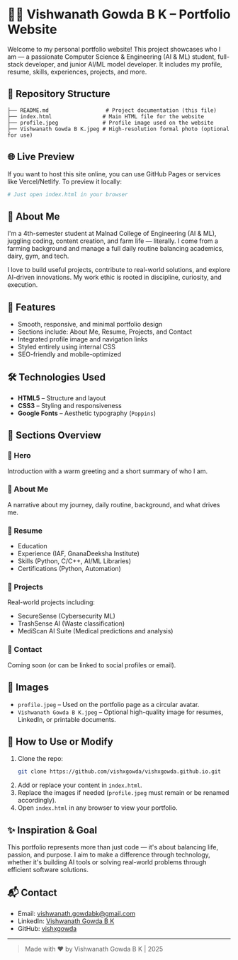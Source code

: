 # 👨‍💻 Vishwanath Gowda B K – Portfolio Website

Welcome to my personal portfolio website! This project showcases who I am — a passionate Computer Science & Engineering (AI & ML) student, full-stack developer, and junior AI/ML model developer. It includes my profile, resume, skills, experiences, projects, and more.

## 📁 Repository Structure

```
├── README.md                  # Project documentation (this file)
├── index.html                # Main HTML file for the website
├── profile.jpeg              # Profile image used on the website
├── Vishwanath Gowda B K.jpeg # High-resolution formal photo (optional for use)
```

## 🌐 Live Preview

If you want to host this site online, you can use GitHub Pages or services like Vercel/Netlify. To preview it locally:

```bash
# Just open index.html in your browser
```

## 🧠 About Me

I'm a 4th-semester student at Malnad College of Engineering (AI & ML), juggling coding, content creation, and farm life — literally. I come from a farming background and manage a full daily routine balancing academics, dairy, gym, and tech.

I love to build useful projects, contribute to real-world solutions, and explore AI-driven innovations. My work ethic is rooted in discipline, curiosity, and execution.

## 🚀 Features

- Smooth, responsive, and minimal portfolio design
- Sections include: About Me, Resume, Projects, and Contact
- Integrated profile image and navigation links
- Styled entirely using internal CSS
- SEO-friendly and mobile-optimized

## 🛠️ Technologies Used

- **HTML5** – Structure and layout
- **CSS3** – Styling and responsiveness
- **Google Fonts** – Aesthetic typography (`Poppins`)

## 📜 Sections Overview

### 🔹 Hero
Introduction with a warm greeting and a short summary of who I am.

### 🔹 About Me
A narrative about my journey, daily routine, background, and what drives me.

### 🔹 Resume
- Education
- Experience (IAF, GnanaDeeksha Institute)
- Skills (Python, C/C++, AI/ML Libraries)
- Certifications (Python, Automation)

### 🔹 Projects
Real-world projects including:
- SecureSense (Cybersecurity ML)
- TrashSense AI (Waste classification)
- MediScan AI Suite (Medical predictions and analysis)

### 🔹 Contact
Coming soon (or can be linked to social profiles or email).

## 📸 Images

- `profile.jpeg` – Used on the portfolio page as a circular avatar.
- `Vishwanath Gowda B K.jpeg` – Optional high-quality image for resumes, LinkedIn, or printable documents.

## 📌 How to Use or Modify

1. Clone the repo:
   ```bash
   git clone https://github.com/vishxgowda/vishxgowda.github.io.git
   ```
2. Add or replace your content in `index.html`.
3. Replace the images if needed (`profile.jpeg` must remain or be renamed accordingly).
4. Open `index.html` in any browser to view your portfolio.

## ✨ Inspiration & Goal

This portfolio represents more than just code — it's about balancing life, passion, and purpose. I aim to make a difference through technology, whether it's building AI tools or solving real-world problems through efficient software solutions.

## 📬 Contact

- Email: [vishwanath.gowdabk@gmail.com](mailto:vishwanath.gowdabk@gmail.com)
- LinkedIn: [Vishwanath Gowda B K](https://www.linkedin.com/in/vishwanath-gowda-b-k/)
- GitHub: [vishxgowda](https://github.com/vishxgowda)

---

> Made with ❤️ by Vishwanath Gowda B K | 2025
